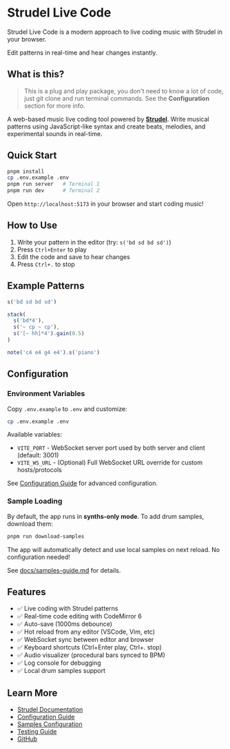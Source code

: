 # Strudel Live Code

Strudel Live Code is a modern approach to live coding music with Strudel in your browser.

Edit patterns in real-time and hear changes instantly.

## What is this?

> This is a plug and play package, you don't need to know a lot of code, just git clone and run terminal commands. See the **Configuration** section for more info.

A web-based music live coding tool powered by **[Strudel](https://strudel.cc)**. Write musical patterns using JavaScript-like syntax and create beats, melodies, and experimental sounds in real-time.

## Quick Start

```bash
pnpm install
cp .env.example .env
pnpm run server   # Terminal 1
pnpm run dev      # Terminal 2
```

Open `http://localhost:5173` in your browser and start coding music!

## How to Use

1. Write your pattern in the editor (try: `s('bd sd bd sd')`)
2. Press `Ctrl+Enter` to play
3. Edit the code and save to hear changes
4. Press `Ctrl+.` to stop

## Example Patterns

```javascript
s('bd sd bd sd')

stack(
  s('bd*4'),
  s('~ cp ~ cp'),
  s('[~ hh]*4').gain(0.5)
)

note('c4 e4 g4 e4').s('piano')
```

## Configuration

### Environment Variables

Copy `.env.example` to `.env` and customize:

```bash
cp .env.example .env
```

Available variables:

- `VITE_PORT` - WebSocket server port used by both server and client (default: 3001)
- `VITE_WS_URL` - (Optional) Full WebSocket URL override for custom hosts/protocols

See [Configuration Guide](./docs/configuration.md) for advanced configuration.

### Sample Loading

By default, the app runs in **synths-only mode**. To add drum samples, download them:

```bash
pnpm run download-samples
```

The app will automatically detect and use local samples on next reload. No configuration needed!

See [docs/samples-guide.md](./docs/samples-guide.md) for details.

## Features

- ✅ Live coding with Strudel patterns
- ✅ Real-time code editing with CodeMirror 6
- ✅ Auto-save (1000ms debounce)
- ✅ Hot reload from any editor (VSCode, Vim, etc)
- ✅ WebSocket sync between editor and browser
- ✅ Keyboard shortcuts (Ctrl+Enter play, Ctrl+. stop)
- ✅ Audio visualizer (procedural bars synced to BPM)
- ✅ Log console for debugging
- ✅ Local drum samples support

## Learn More

- [Strudel Documentation](https://strudel.cc/learn)
- [Configuration Guide](./docs/configuration.md)
- [Samples Configuration](./docs/samples-guide.md)
- [Testing Guide](./docs/testing.md)
- [GitHub](https://github.com/rmarsigli/strudel-live-code)
